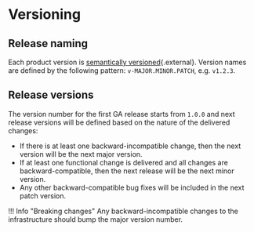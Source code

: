 # Versioning

## Release naming

Each product version is [semantically versioned](https://semver.org/){.external}. Version names are defined by the following pattern: `v-MAJOR.MINOR.PATCH`, e.g. `v1.2.3`. 

## Release versions

The version number for the first GA release starts from `1.0.0` and next release versions will be defined based on the nature of the delivered changes:

- If there is at least one backward-incompatible change, then the next version will be the next major version. 
- If at least one functional change is delivered and all changes are backward-compatible, then the next release will be the next minor version.
- Any other backward-compatible bug fixes will be included in the next patch version. 

!!! Info "Breaking changes"
    Any backward-incompatible changes to the infrastructure should bump the major version number.


